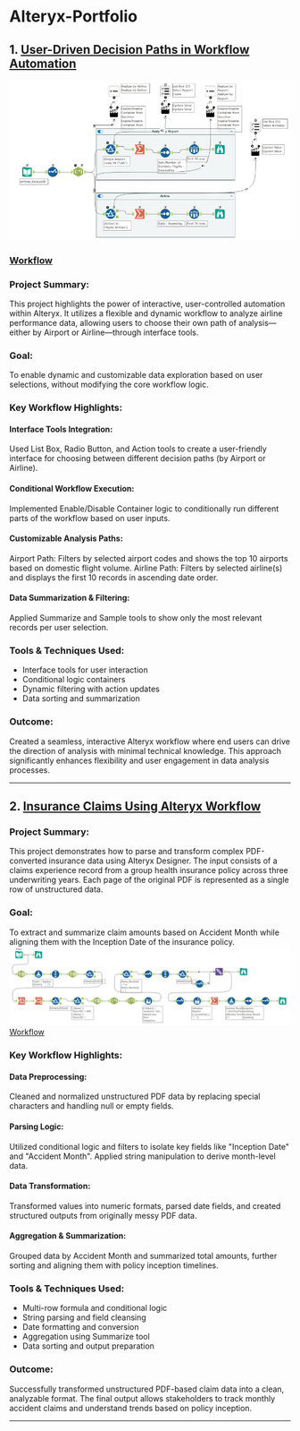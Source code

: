 # Alteryx-Portfolio

## 1. [User-Driven Decision Paths in Workflow Automation](https://medium.com/@shrutingr001/alteryx-series-part-i-analytic-apps-ca79d4e30400)
![Conditional Routing](https://github.com/Shruti-Nagar/pictures/blob/main/Conditional%20Routing.PNG)
### [Workflow](https://github.com/Shruti-Nagar/Alteryx-Portfolio/blob/main/conditional%20routing.yxwz)

### Project Summary:
This project highlights the power of interactive, user-controlled automation within Alteryx. It utilizes a flexible and dynamic workflow to analyze airline performance data, allowing users to choose their own path of analysis—either by Airport or Airline—through interface tools.

### Goal:
To enable dynamic and customizable data exploration based on user selections, without modifying the core workflow logic.

### Key Workflow Highlights:
#### Interface Tools Integration:
Used List Box, Radio Button, and Action tools to create a user-friendly interface for choosing between different decision paths (by Airport or Airline).
#### Conditional Workflow Execution:
Implemented Enable/Disable Container logic to conditionally run different parts of the workflow based on user inputs.
#### Customizable Analysis Paths:
Airport Path: Filters by selected airport codes and shows the top 10 airports based on domestic flight volume.
Airline Path: Filters by selected airline(s) and displays the first 10 records in ascending date order.
#### Data Summarization & Filtering:
Applied Summarize and Sample tools to show only the most relevant records per user selection.

### Tools & Techniques Used:
- Interface tools for user interaction
- Conditional logic containers
- Dynamic filtering with action updates
- Data sorting and summarization

### Outcome:
Created a seamless, interactive Alteryx workflow where end users can drive the direction of analysis with minimal technical knowledge. This approach significantly enhances flexibility and user engagement in data analysis processes.

***

## 2. [Insurance Claims Using Alteryx Workflow](https://github.com/Shruti-Nagar/Alteryx-Portfolio/blob/main/Parsing%20Insurance%20Claims.yxmd)
### Project Summary:
This project demonstrates how to parse and transform complex PDF-converted insurance data using Alteryx Designer. The input consists of a claims experience record from a group health insurance policy across three underwriting years. Each page of the original PDF is represented as a single row of unstructured data.

### Goal:
To extract and summarize claim amounts based on Accident Month while aligning them with the Inception Date of the insurance policy.
![Alteryx Workflow](https://github.com/Shruti-Nagar/pictures/blob/main/Insurance%20Claims.PNG)
[Workflow](https://github.com/Shruti-Nagar/Alteryx-Portfolio/blob/main/Parsing%20Insurance%20Claims.yxmd)

### Key Workflow Highlights:
#### Data Preprocessing:
Cleaned and normalized unstructured PDF data by replacing special characters and handling null or empty fields.
#### Parsing Logic:
Utilized conditional logic and filters to isolate key fields like "Inception Date" and "Accident Month". Applied string manipulation to derive month-level data.
#### Data Transformation:
Transformed values into numeric formats, parsed date fields, and created structured outputs from originally messy PDF data.
#### Aggregation & Summarization:
Grouped data by Accident Month and summarized total amounts, further sorting and aligning them with policy inception timelines.

### Tools & Techniques Used:
- Multi-row formula and conditional logic
- String parsing and field cleansing
- Date formatting and conversion
- Aggregation using Summarize tool
- Data sorting and output preparation

### Outcome:
Successfully transformed unstructured PDF-based claim data into a clean, analyzable format. The final output allows stakeholders to track monthly accident claims and understand trends based on policy inception.

***
